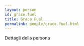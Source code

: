 ```yaml
---
layout: person
id: grace.fuel
title: Grace Fuel
permalink: people/grace.fuel.html
---
```


Dettagli della persona